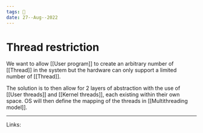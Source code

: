 ```yaml
---
tags: 🌱
date: 27--Aug--2022
---
```


# Thread restriction

We want to allow [[User program]] to create an arbitrary number of [[Thread]] in the system but the hardware can only support a limited number of [[Thread]].

The solution is to then allow for 2 layers of abstraction with the use of [[User threads]] and [[Kernel threads]], each existing within their own space. OS will then define the mapping of the threads in [[Multithreading model]].

---
Links: 